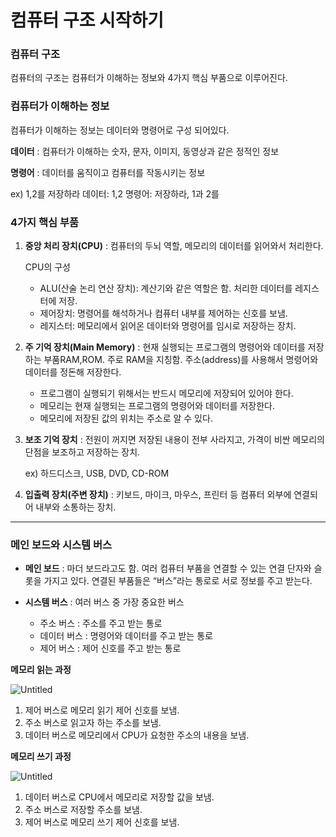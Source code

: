 # 컴퓨터 구조 시작하기

### 컴퓨터 구조

컴퓨터의 구조는 컴퓨터가 이해하는 정보와 4가지 핵심 부품으로 이루어진다.

### 컴퓨터가 이해하는 정보

컴퓨터가 이해하는 정보는 데이터와 명령어로 구성 되어있다.

**데이터** : 컴퓨터가 이해하는 숫자, 문자, 이미지, 동영상과 같은 정적인 정보

**명령어** : 데이터를 움직이고 컴퓨터를 작동시키는 정보

ex) 1,2를 저장하라         데이터: 1,2     명령어: 저장하라, 1과 2를

### 4가지 핵심 부품

1. **중앙 처리 장치(CPU)** : 컴퓨터의 두뇌 역할, 메모리의 데이터를 읽어와서 처리한다.
    
    CPU의 구성
    
    - ALU(산술 논리 연산 장치): 계산기와 같은 역할은 함. 처리한 데이터를 레지스터에 저장.
    - 제어장치: 명령어를 해석하거나 컴퓨터 내부를 제어하는 신호를 보냄.
    - 레지스터: 메모리에서 읽어온 데이터와 명령어를 임시로 저장하는 장치.

1. **주 기억 장치(Main Memory)** : 현재 실행되는 프로그램의 명령어와 데이터를 저장하는 부품RAM,ROM. 주로 RAM을 지칭함. 주소(address)를 사용해서 명령어와 데이터를 정돈해 저장한다.
    - 프로그램이 실행되기 위해서는 반드시 메모리에 저장되어 있어야 한다.
    - 메모리는 현재 실행되는 프로그램의 명령어와 데이터를 저장한다.
    - 메모리에 저장된 값의 위치는 주소로 알 수 있다.

1. **보조 기억 장치** : 전원이 꺼지면 저장된 내용이 전부 사라지고, 가격이 비싼 메모리의 단점을 보조하고 저장하는 장치.
    
    ex) 하드디스크, USB, DVD, CD-ROM
    

1. **입출력 장치(주변 장치)** : 키보드, 마이크, 마우스, 프린터 등 컴퓨터 외부에 연결되어 내부와 소통하는 장치.

---

### 메인 보드와 시스템 버스

- **메인 보드** :  마더 보드라고도 함. 여러 컴퓨터 부품을 연결할 수 있는 연결 단자와 슬롯을 가지고 있다. 연결된 부품들은 “버스”라는 통로로 서로 정보를 주고 받는다.

- **시스템 버스** : 여러 버스 중 가장 중요한 버스
    - 주소 버스 : 주소를 주고 받는 통로
    - 데이터 버스 : 명령어와 데이터를 주고 받는 통로
    - 제어 버스 : 제어 신호를 주고 받는 통로

**메모리 읽는 과정**

![Untitled](%E1%84%8F%E1%85%A5%E1%86%B7%E1%84%91%E1%85%B2%E1%84%90%E1%85%A5%20%E1%84%80%E1%85%AE%E1%84%8C%E1%85%A9%20%E1%84%89%E1%85%B5%E1%84%8C%E1%85%A1%E1%86%A8%E1%84%92%E1%85%A1%E1%84%80%E1%85%B5%2040e16333b6134611b73eee8ee344c463/Untitled.png)

1. 제어 버스로 메모리 읽기 제어 신호를 보냄.
2. 주소 버스로 읽고자 하는 주소를 보냄.
3. 데이터 버스로 메모리에서 CPU가 요청한 주소의 내용을 보냄.

 

**메모리 쓰기 과정**

![Untitled](%E1%84%8F%E1%85%A5%E1%86%B7%E1%84%91%E1%85%B2%E1%84%90%E1%85%A5%20%E1%84%80%E1%85%AE%E1%84%8C%E1%85%A9%20%E1%84%89%E1%85%B5%E1%84%8C%E1%85%A1%E1%86%A8%E1%84%92%E1%85%A1%E1%84%80%E1%85%B5%2040e16333b6134611b73eee8ee344c463/Untitled%201.png)

1. 데이터 버스로 CPU에서 메모리로 저장할 값을 보냄.
2. 주소 버스로 저장할 주소를 보냄.
3. 제어 버스로 메모리 쓰기 제어 신호를 보냄.